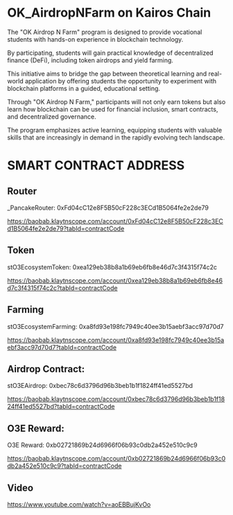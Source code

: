 # OK_AirdropNFarm on Kairos Chain
The "OK Airdrop N Farm" program is designed to provide vocational students with hands-on experience in blockchain technology. 

By participating, students will gain practical knowledge of decentralized finance (DeFi), including token airdrops and yield farming.

This initiative aims to bridge the gap between theoretical learning and real-world application by offering students the opportunity to experiment with blockchain platforms in a guided, educational setting. 

Through "OK Airdrop N Farm," participants will not only earn tokens but also learn how blockchain can be used for financial inclusion, smart contracts, and decentralized governance. 

The program emphasizes active learning, equipping students with valuable skills that are increasingly in demand in the rapidly evolving tech landscape.

# SMART CONTRACT ADDRESS

## Router

_PancakeRouter: 0xFd04cC12e8F5B50cF228c3ECd1B5064fe2e2de79

https://baobab.klaytnscope.com/account/0xFd04cC12e8F5B50cF228c3ECd1B5064fe2e2de79?tabId=contractCode

## Token

stO3EcosystemToken: 0xea129eb38b8a1b69eb6fb8e46d7c3f4315f74c2c

https://baobab.klaytnscope.com/account/0xea129eb38b8a1b69eb6fb8e46d7c3f4315f74c2c?tabId=contractCode

## Farming

stO3EcosystemFarming: 0xa8fd93e198fc7949c40ee3b15aebf3acc97d70d7

https://baobab.klaytnscope.com/account/0xa8fd93e198fc7949c40ee3b15aebf3acc97d70d7?tabId=contractCode

## Airdrop Contract:

stO3EAirdrop: 0xbec78c6d3796d96b3beb1b1f1824ff41ed5527bd

https://baobab.klaytnscope.com/account/0xbec78c6d3796d96b3beb1b1f1824ff41ed5527bd?tabId=contractCode


## O3E Reward:

O3E Reward: 0xb02721869b24d6966f06b93c0db2a452e510c9c9

https://baobab.klaytnscope.com/account/0xb02721869b24d6966f06b93c0db2a452e510c9c9?tabId=contractCode

## Video

https://www.youtube.com/watch?v=aoEBBujKvOo
